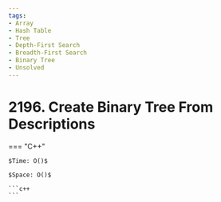 ```yaml
---
tags:
- Array
- Hash Table
- Tree
- Depth-First Search
- Breadth-First Search
- Binary Tree
- Unsolved
---
```



# 2196. Create Binary Tree From Descriptions

=== "C++"

    $Time: O()$

    $Space: O()$

    ```c++
    ```